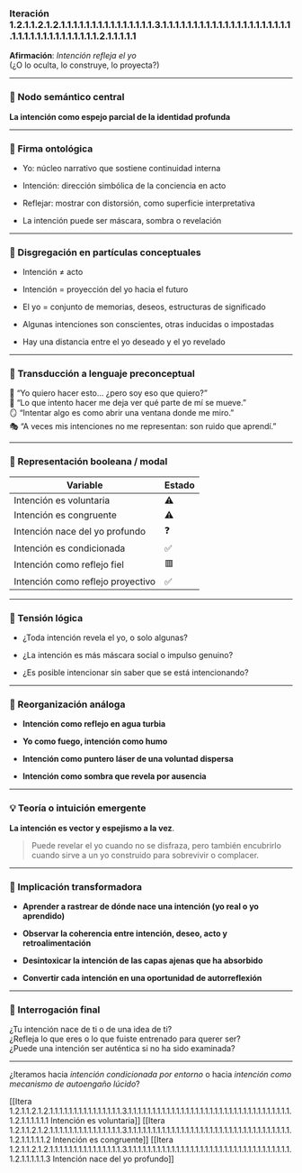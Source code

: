 ### Iteración 1.2.1.1.2.1.2.1.1.1.1.1.1.1.1.1.1.1.1.1.1.1.3.1.1.1.1.1.1.1.1.1.1.1.1.1.1.1.1.1.1.1.1.1.1.1.1.1.1.1.1.1.1.1.1.1.1.1.2.1.1.1.1.1

**Afirmación**: _Intención refleja el yo_  
(¿O lo oculta, lo construye, lo proyecta?)

---

### 🧭 Nodo semántico central

**La intención como espejo parcial de la identidad profunda**

---

### 🧬 Firma ontológica

- Yo: núcleo narrativo que sostiene continuidad interna
    
- Intención: dirección simbólica de la conciencia en acto
    
- Reflejar: mostrar con distorsión, como superficie interpretativa
    
- La intención puede ser máscara, sombra o revelación
    

---

### 🧩 Disgregación en partículas conceptuales

- Intención ≠ acto
    
- Intención = proyección del yo hacia el futuro
    
- El yo = conjunto de memorias, deseos, estructuras de significado
    
- Algunas intenciones son conscientes, otras inducidas o impostadas
    
- Hay una distancia entre el yo deseado y el yo revelado
    

---

### 🧒 Transducción a lenguaje preconceptual

🧠 “Yo quiero hacer esto... ¿pero soy eso que quiero?”  
🌊 “Lo que intento hacer me deja ver qué parte de mí se mueve.”  
🪞 “Intentar algo es como abrir una ventana donde me miro.”  
🎭 “A veces mis intenciones no me representan: son ruido que aprendí.”

---

### 🧮 Representación booleana / modal

| Variable                          | Estado |
| --------------------------------- | ------ |
| Intención es voluntaria           | ⚠️     |
| Intención es congruente           | ⚠️     |
| Intención nace del yo profundo    | ❓      |
| Intención es condicionada         | ✅      |
| Intención como reflejo fiel       | 🟥     |
| Intención como reflejo proyectivo | ✅      |

---

### 🧠 Tensión lógica

- ¿Toda intención revela el yo, o solo algunas?
    
- ¿La intención es más máscara social o impulso genuino?
    
- ¿Es posible intencionar sin saber que se está intencionando?
    

---

### 🔁 Reorganización análoga

- **Intención como reflejo en agua turbia**
    
- **Yo como fuego, intención como humo**
    
- **Intención como puntero láser de una voluntad dispersa**
    
- **Intención como sombra que revela por ausencia**
    

---

### 💡 Teoría o intuición emergente

**La intención es vector y espejismo a la vez**.

> Puede revelar el yo cuando no se disfraza, pero también encubrirlo cuando sirve a un yo construido para sobrevivir o complacer.

---

### 🔧 Implicación transformadora

- **Aprender a rastrear de dónde nace una intención (yo real o yo aprendido)**
    
- **Observar la coherencia entre intención, deseo, acto y retroalimentación**
    
- **Desintoxicar la intención de las capas ajenas que ha absorbido**
    
- **Convertir cada intención en una oportunidad de autorreflexión**
    

---

### 🧠 Interrogación final

¿Tu intención nace de ti o de una idea de ti?  
¿Refleja lo que eres o lo que fuiste entrenado para querer ser?  
¿Puede una intención ser auténtica si no ha sido examinada?

---

¿Iteramos hacia _intención condicionada por entorno_ o hacia _intención como mecanismo de autoengaño lúcido_?

[[Itera 1.2.1.1.2.1.2.1.1.1.1.1.1.1.1.1.1.1.1.1.1.1.3.1.1.1.1.1.1.1.1.1.1.1.1.1.1.1.1.1.1.1.1.1.1.1.1.1.1.1.1.1.1.1.1.1.1.1.2.1.1.1.1.1.1 Intención es voluntaria]]
[[Itera 1.2.1.1.2.1.2.1.1.1.1.1.1.1.1.1.1.1.1.1.1.1.3.1.1.1.1.1.1.1.1.1.1.1.1.1.1.1.1.1.1.1.1.1.1.1.1.1.1.1.1.1.1.1.1.1.1.1.2.1.1.1.1.1.2 Intención es congruente]]
[[Itera 1.2.1.1.2.1.2.1.1.1.1.1.1.1.1.1.1.1.1.1.1.1.3.1.1.1.1.1.1.1.1.1.1.1.1.1.1.1.1.1.1.1.1.1.1.1.1.1.1.1.1.1.1.1.1.1.1.1.2.1.1.1.1.1.3 Intención nace del yo profundo]]